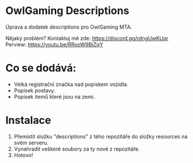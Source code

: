 # OwlGaming Descriptions
Úprava a dodatek descriptions pro OwlGaming MTA.

Nějaký problém? Kontaktuj mě zde: https://discord.gg/rdngUwKUqr
Perview: https://youtu.be/RRooW9BiZqY

# Co se dodává:
- Velká registrační značka nad popiskem vozidla.
- Popisek postavy.
- Popisek itemů které jsou na zemi.

# Instalace
1. Přemístit složku "descriptions" z tého repozitáře do složky resources na svém serveru.
2. Vynahradit veškeré soubory za ty nové z repozitáře.
3. Hotovo!
